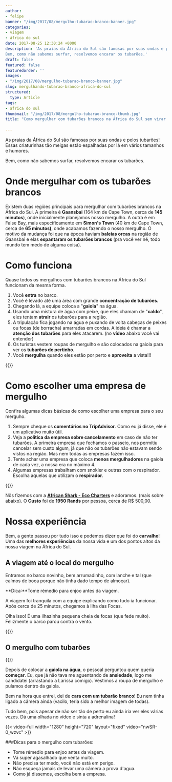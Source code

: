 ```yaml
---
author:
- felipe
banner: "/img/2017/08/mergulho-tubarao-branco-banner.jpg"
categories:
- viagem
- áfrica do sul
date: 2017-08-25 12:30:24 +0000
description: 'As praias da África do Sul são famosas por suas ondas e pelos tubarões! Essas criaturinhas tão meigas estão espalhadas por lá em vários tamanhos e humores.
Bem, como não sabemos surfar, resolvemos encarar os tubarões.'
draft: false
featured: false
featuredorder: ''
images: 
- "/img/2017/08/mergulho-tubarao-branco-banner.jpg"
slug: mergulhando-tubarao-branco-africa-do-sul
structured:
  type: Article
tags:
- africa do sul
thumbnail: "/img/2017/08/mergulho-tubarao-branco-thumb.jpg"
title: "Como mergulhar com tubarões brancos na África do Sul sem virar comida!"

---
```

As praias da África do Sul são famosas por suas ondas e pelos tubarões! Essas criaturinhas tão meigas estão espalhadas por lá em vários tamanhos e humores.

Bem, como não sabemos surfar, resolvemos encarar os tubarões.


# Onde mergulhar com os tubarões brancos
Existem duas regiões principais para mergulhar com tubarões brancos na África do Sul. A primeira é **Gaansbai** (164 km de Cape Town, cerca de **145 minutos**), onde inicialmente planejamos nosso mergulho. A outra é em False Bay, mais especificamente em **Simon's Town** (40 km de Cape Town, cerca de **65 minutos)**, onde acabamos fazendo o nosso mergulho. O motivo da mudança foi que na época haviam **baleias orcas** na região de Gaansbai e elas **espantaram os tubarões brancos** (pra você ver né, todo mundo tem medo de alguma coisa).

# Como funciona

Quase todos os mergulhos com tubarões brancos na África do Sul funcionam da mesma forma.

1. Você **entra** no barco.
2. Você é levado até uma área com grande **concentração de tubarões.**
3. Chegando lá, a equipe coloca a "**gaiola**" na água.
4. Usando uma mistura de água com peixe, que eles chamam de "**caldo**", eles tentam **atrair** os tubarões para a região.
5. A tripulação fica jogando na água e puxando de volta cabeças de peixes ou focas (de borracha) amarradas em cordas. A ideia é chamar a **atenção dos tubarões** para eles atacarem. (no **vídeo** abaixo você vai entender)
6. Os turistas vestem roupas de mergulho e são colocados na gaiola para ver os **tubarões de pertinho**.
7. Você **mergulha** quando eles estão por perto e **aproveita** a vista!!!

{{<img-full src="/img/2017/08/self-roupa-mergulho.jpg" alt="Ilha das focas"  height="800" width="1280" title="">}}

# Como escolher uma empresa de mergulho

Confira algumas dicas básicas de como escolher uma empresa para o seu merguho.

1. Sempre cheque os **comentários no TripAdvisor**. Como eu já disse, ele é um aplicativo muito útil.
2. Veja a **política da empresa sobre cancelamento** em caso de não ter tubarões. A primeira empresa que fechamos o passeio, nos permitiu cancelar sem custo algum, já que não os tubarões não estavam sendo vistos na região. Mas nem todas as empresas fazem isso.
3. Tente achar uma empresa que coloca **menos mergulhadores** na gaiola de cada vez, a nossa era no máximo 4.
4. Algumas empresas trabalham com snokler e outras com o respirador. Escolha aquelas que utilizam o **respirador**.

{{<img-full src="/img/2017/08/gaiola-mergulho-tubarao.jpg" alt="Ilha das focas"  height="800" width="1280" title="">}}

Nõs fizemos com a [**African Shark - Eco Charters**](http://www.ultimate-animals.com/) e adoramos. (mais sobre abaixo). O **Custo** foi de **1950 Rands** por pessoa, cerca de R$ 500,00. 

# Nossa experiência

Bem, a gente passou por tudo isso e podemos dizer que foi do **carvalho**! Uma das **melhores experiências** da nossa vida e um dos pontos altos da nossa viagem na África do Sul.

## A viagem até o local do mergulho
Entramos no barco novinho, bem arrumadinho, com lanche e tal (que caímos de boca porque não tinha dado tempo de almoçar). 

**Dica:**Tome rémedio para enjoo antes da viagem.

A viagem foi tranquila com a equipe explicando como tudo ia funcionar. Após cerca de  25 minutos, chegamos à Ilha das Focas.



Olha isso! É uma ilhazinha pequena cheia de focas (que fede muito). Felizmente o barco parou contra o vento.

{{<img-full src="/img/2017/08/ilha-das-focas-tubarao-branco.jpg" alt="Ilha das focas"  height="442" width="1280" title="">}}



## O mergulho com tubarões

{{<img-full src="/img/2017/08/tubarao-branco-pulando.gif" alt="Ilha das focas"  height="538" width="808" title="">}}

Depois de colocar a **gaiola na água**, o pessoal perguntou quem queria **começar**. Eu, que já não tava me aguentando de **ansiedade**, logo me candidatei (arrastando a Larissa comigo). Vestimos a roupa de mergulho e pulamos dentro da gaiola.

Bem na hora que entrei, dei de **cara com um tubarão branco**! Eu nem tinha ligado a câmera ainda (vacilo, teria sido a melhor imagem de todas).

Tudo bem, pois apesar de não ser tão de perto eu ainda iria ver eles várias vezes. Dá uma olhada no vídeo e sinta a adrenalina!

{{< video-full width="1280" height="720" layout="fixed" video="nwSR-0_wzvc" >}}

###Dicas para o mergulho com tubarões:

- Tome rémedio para enjoo antes da viagem.
- Vá super agasalhado que venta muito.
- Não precisa ter medo, você não está em perigo.
- Não esqueça jamais de levar uma câmera a prova d'agua.
- Como já dissemos, escolha bem a empresa.